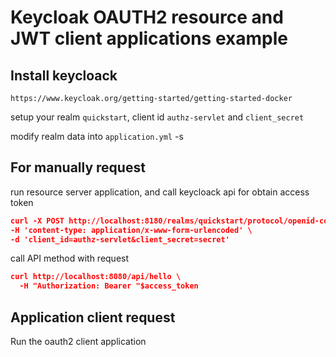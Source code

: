 # Keycloak OAUTH2 resource and JWT client applications example

## Install keycloack

``
https://www.keycloak.org/getting-started/getting-started-docker
``

setup your realm `quickstart`, client id `authz-servlet` and `client_secret`

modify realm data into `application.yml` -s

## For manually request
run resource server application, and call keycloack api for obtain access token

```json
curl -X POST http://localhost:8180/realms/quickstart/protocol/openid-connect/token \
-H 'content-type: application/x-www-form-urlencoded' \
-d 'client_id=authz-servlet&client_secret=secret'
```

call API method with request

```json
curl http://localhost:8080/api/hello \
  -H "Authorization: Bearer "$access_token
```

## Application client request

Run the oauth2 client application